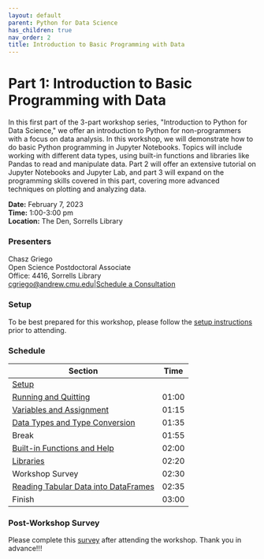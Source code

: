 ```yaml
---
layout: default
parent: Python for Data Science
has_children: true
nav_order: 2
title: Introduction to Basic Programming with Data
---
```


# Part 1: Introduction to Basic Programming with Data

In this first part of the 3-part workshop series, "Introduction to Python for Data Science," we offer an introduction to Python for non-programmers with a focus on data analysis. In this workshop, we will demonstrate how to do basic Python programming in Jupyter Notebooks. Topics will include working with different data types, using built-in functions and libraries like Pandas to read and manipulate data. Part 2 will offer an extensive tutorial on Jupyter Notebooks and Jupyter Lab, and part 3 will expand on the programming skills covered in this part, covering more advanced techniques on plotting and analyzing data.

**Date:** February 7, 2023   
**Time:** 1:00-3:00 pm   
**Location:** The Den, Sorrells Library   

### Presenters
Chasz Griego <a href='https://github.com/chaszg' target='_blank'><img src='../../content/img/GitHub-Mark-custom.svg' style='width:15px; padding:0; border:none !important;'></a>  
Open Science Postdoctoral Associate  
Office: 4416, Sorrells Library  
[cgriego@andrew.cmu.edu](mailto:cgriego@andrew.cmu.edu)|[Schedule a Consultation](https://cmu.libcal.com/appointments/cgriego)

### Setup

To be best prepared for this workshop, please follow the [setup instructions](../setup)
prior to attending.

### Schedule

| Section  | Time |
| ------------- | ------------- |
| [Setup](../setup.md)  |   |
| [Running and Quitting](01-run-quit.md) | 01:00  |
| [Variables and Assignment](02-variables.md)  | 01:15  |
| [Data Types and Type Conversion](03-types-conversion.md)  |  01:35  |
| Break | 01:55
| [Built-in Functions and Help](04-built-in.md) | 02:00 |
| [Libraries](05-libraries.md) | 02:20 |
| Workshop Survey | 02:30 |
| [Reading Tabular Data into DataFrames](06-reading-tabular.md) | 02:35 |
| Finish  | 03:00  |

### Post-Workshop Survey

Please complete this [survey](https://docs.google.com/forms/d/e/1FAIpQLSeZJ1xPFUMpdeEqoLSJpjwLhmxB0F5UtM37cLqUAxdgJG9how/viewform?usp=sf_link)
after attending the workshop. Thank you in advance!!!
